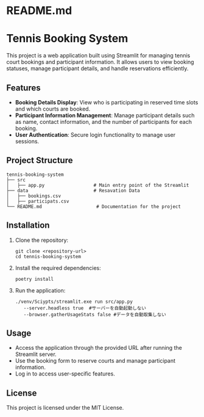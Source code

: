 # README.md

# Tennis Booking System

This project is a web application built using Streamlit for managing tennis court bookings and participant information. It allows users to view booking statuses, manage participant details, and handle reservations efficiently.

## Features

- **Booking Details Display**: View who is participating in reserved time slots and which courts are booked.
- **Participant Information Management**: Manage participant details such as name, contact information, and the number of participants for each booking.
- **User Authentication**: Secure login functionality to manage user sessions.

## Project Structure

```
tennis-booking-system
├── src
│   ├── app.py                  # Main entry point of the Streamlit 
├── data                        # Resavation Data
│   ├── bookings.csv
│   ├── participats.csv
└── README.md                    # Documentation for the project
```

## Installation

1. Clone the repository:
   ```
   git clone <repository-url>
   cd tennis-booking-system
   ```

2. Install the required dependencies:
   ```
   poetry install
   ```

3. Run the application:
   ```
   ./venv/Sciypts/streamlit.exe run src/app.py 
      --server.headless true  #サーバーを自動起動しない
      --browser.gatherUsageStats false #データを自動取集しない
   
   ```

## Usage

- Access the application through the provided URL after running the Streamlit server.
- Use the booking form to reserve courts and manage participant information.
- Log in to access user-specific features.

## License

This project is licensed under the MIT License.